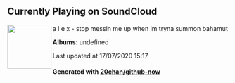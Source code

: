 ## Currently Playing on SoundCloud

[<img align="left" width="100" src="https://i1.sndcdn.com/artworks-000216191979-2hslnz-t120x120.jpg">](https://soundcloud.com/worsethanthis/stop-messin-me-up-when-im-tryna-summon-bahamut)

a l e x - stop messin me up when im tryna summon bahamut

**Albums**: undefined

Last updated at 17/07/2020 15:17

#### Generated with [20chan/github-now](https://github.com/20chan/github-now)


<!--
**20chan/20chan** is a ✨ _special_ ✨ repository because its `README.md` (this file) appears on your GitHub profile.

Here are some ideas to get you started:

- 🔭 I’m currently working on ...
- 🌱 I’m currently learning ...
- 👯 I’m looking to collaborate on ...
- 🤔 I’m looking for help with ...
- 💬 Ask me about ...
- 📫 How to reach me: ...
- 😄 Pronouns: ...
- ⚡ Fun fact: ...
-->
